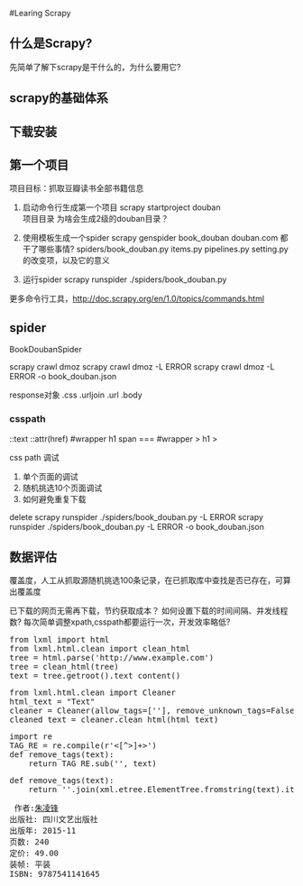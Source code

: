 #Learing Scrapy 
## 什么是Scrapy?
先简单了解下scrapy是干什么的，为什么要用它?

## scrapy的基础体系

## 下载安装

## 第一个项目
项目目标：抓取豆瓣读书全部书籍信息

1. 启动命令行生成第一个项目
scrapy startproject douban   
项目目录
为啥会生成2级的douban目录？

2. 使用模板生成一个spider
scrapy genspider book_douban douban.com 
都干了哪些事情?
spiders/book_douban.py 
items.py pipelines.py setting.py 的改变项，以及它的意义

3. 运行spider
scrapy runspider ./spiders/book_douban.py

更多命令行工具，http://doc.scrapy.org/en/1.0/topics/commands.html

## spider
BookDoubanSpider

scrapy crawl dmoz
scrapy crawl dmoz -L ERROR
scrapy crawl dmoz -L ERROR -o book_douban.json

response对象
.css
.urljoin
.url
.body


### csspath
::text
::attr(href)
#wrapper h1 span   ===  #wrapper > h1 > <span></span>

css path 调试
1. 单个页面的调试
2. 随机挑选10个页面调试
3. 如何避免重复下载


delete
scrapy runspider ./spiders/book_douban.py -L ERROR
scrapy runspider ./spiders/book_douban.py -L ERROR -o book_douban.json


## 数据评估
覆盖度，人工从抓取源随机挑选100条记录，在已抓取库中查找是否已存在，可算出覆盖度

已下载的网页无需再下载，节约获取成本？
如何设置下载的时间间隔、并发线程数?
每次简单调整xpath,csspath都要运行一次，开发效率略低?

<pre>
from lxml import html
from lxml.html.clean import clean_html
tree = html.parse('http://www.example.com')
tree = clean_html(tree)
text = tree.getroot().text_content()
</pre>

<pre>
from lxml.html.clean import Cleaner
html_text = "<html><head><title>Hello</title><body>Text</body></html>"
cleaner = Cleaner(allow_tags=[''], remove_unknown_tags=False)
cleaned_text = cleaner.clean_html(html_text)</pre>

<pre>
import re
TAG_RE = re.compile(r'<[^>]+>')
def remove_tags(text):
	return TAG_RE.sub('', text)
</pre>

<pre>
def remove_tags(text):
    return ''.join(xml.etree.ElementTree.fromstring(text).itertext())
</pre>

<pre>
<div id="info" class=""><span><span class="pl"> 作者</span>:<a class="" href="/search/%E6%9C%B1%E5%87%8C%E9%94%8B">朱凌锋</a></span><br><span class="pl">出版社:</span> 四川文艺出版社<br><span class="pl">出版年:</span> 2015-11<br><span class="pl">页数:</span> 240<br><span class="pl">定价:</span> 49.00<br><span class="pl">装帧:</span> 平装<br><span class="pl">ISBN:</span> 9787541141645<br></div>
</pre>

